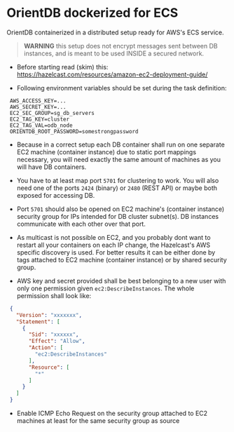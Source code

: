# OrientDB dockerized for ECS

OrientDB containerized in a distributed setup ready for AWS's ECS service.

> **WARNING** this setup does not encrypt messages sent between DB instances, and is meant to be used INSIDE a secured network.

- Before starting read (skim) this: https://hazelcast.com/resources/amazon-ec2-deployment-guide/

- Following environment variables should be set during the task definition:

```
 AWS_ACCESS_KEY=...
 AWS_SECRET_KEY=...
 EC2_SEC_GROUP=sg_db_servers
 EC2_TAG_KEY=cluster
 EC2_TAG_VAL=odb_node
 ORIENTDB_ROOT_PASSWORD=somestrongpassword
```

- Because in a correct setup each DB container shall run on one separate EC2 machine (container instance) due to static port mappings necessary, you will need exactly the same amount of machines as you will have DB containers.

- You have to at least map port `5701` for clustering to work. You will also need one of the ports `2424` (binary) or `2480` (REST API) or maybe both exposed for accessing DB.

- Port `5701` should also be opened on EC2 machine's (container instance) security group for IPs intended for DB cluster subnet(s). DB instances communicate with each other over that port.

- As multicast is not possible on EC2, and you probably dont want to restart all your containers on each IP change, the Hazelcast's AWS specific discovery is used. For better results it can be either done by tags attached to EC2 machine (container instance) or by shared security group.

- AWS key and secret provided shall be best belonging to a new user with only one permission given `ec2:DescribeInstances`. The whole permission shall look like:

```json
 {
   "Version": "xxxxxxx",
   "Statement": [
     {
       "Sid": "xxxxxx",
       "Effect": "Allow",
       "Action": [
         "ec2:DescribeInstances"
       ],
       "Resource": [
         "*"
       ]
     }
   ]
 }
```

- Enable ICMP Echo Request on the security group attached to EC2 machines at least for the same security group as source
